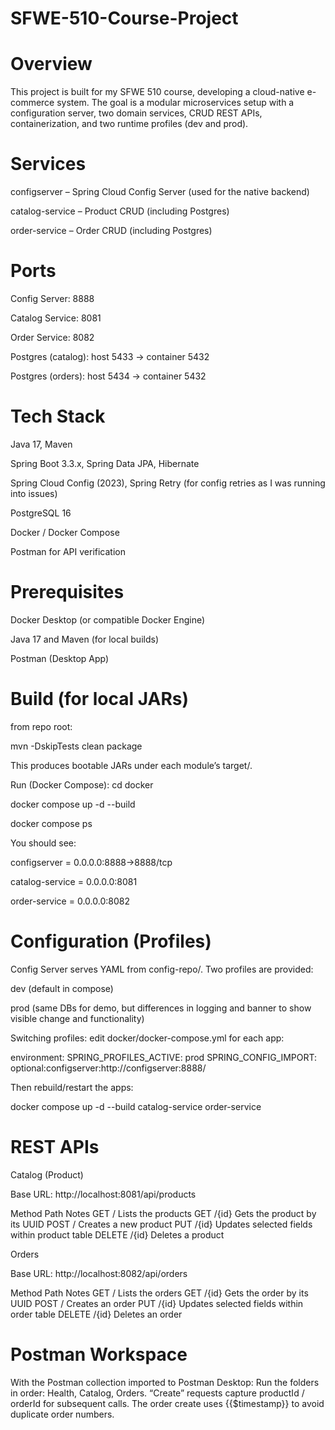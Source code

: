 # SFWE-510-Course-Project

# Overview

This project is built for my SFWE 510 course, developing a cloud-native e-commerce system. The goal is a modular microservices setup with a configuration server, two domain services, CRUD REST APIs, containerization, and two runtime profiles (dev and prod).

# Services

configserver – Spring Cloud Config Server (used for the native backend)

catalog-service – Product CRUD (including Postgres)

order-service – Order CRUD (including Postgres)

# Ports

Config Server: 8888

Catalog Service: 8081

Order Service: 8082

Postgres (catalog): host 5433 → container 5432

Postgres (orders): host 5434 → container 5432

# Tech Stack

Java 17, Maven

Spring Boot 3.3.x, Spring Data JPA, Hibernate

Spring Cloud Config (2023), Spring Retry (for config retries as I was running into issues)

PostgreSQL 16

Docker / Docker Compose

Postman for API verification

# Prerequisites

Docker Desktop (or compatible Docker Engine)

Java 17 and Maven (for local builds)

Postman (Desktop App)

# Build (for local JARs)

from repo root:

mvn -DskipTests clean package


This produces bootable JARs under each module’s target/.


Run (Docker Compose):
cd docker

docker compose up -d --build

docker compose ps


You should see:

configserver = 0.0.0.0:8888->8888/tcp

catalog-service = 0.0.0.0:8081

order-service = 0.0.0.0:8082


# Configuration (Profiles)

Config Server serves YAML from config-repo/. Two profiles are provided:

dev (default in compose)

prod (same DBs for demo, but differences in logging and banner to show visible change and functionality)

Switching profiles: edit docker/docker-compose.yml for each app:

environment:
  SPRING_PROFILES_ACTIVE: prod
  SPRING_CONFIG_IMPORT: optional:configserver:http://configserver:8888/


Then rebuild/restart the apps:

docker compose up -d --build catalog-service order-service


# REST APIs
Catalog (Product)

Base URL: http://localhost:8081/api/products

Method	Path	Notes
GET	/	Lists the products
GET	/{id}	Gets the product by its UUID
POST	/	Creates a new product
PUT	/{id}	Updates selected fields within product table
DELETE	/{id}	Deletes a product

Orders

Base URL: http://localhost:8082/api/orders

Method	Path	Notes
GET	/	Lists the orders
GET	/{id}	Gets the order by its UUID
POST	/	Creates an order
PUT	/{id}	Updates selected fields within order table
DELETE	/{id}	Deletes an order

# Postman Workspace
With the Postman collection imported to Postman Desktop:
  Run the folders in order: Health, Catalog, Orders.
  “Create” requests capture productId / orderId for subsequent calls. The order create uses {{$timestamp}} to avoid duplicate order numbers.
